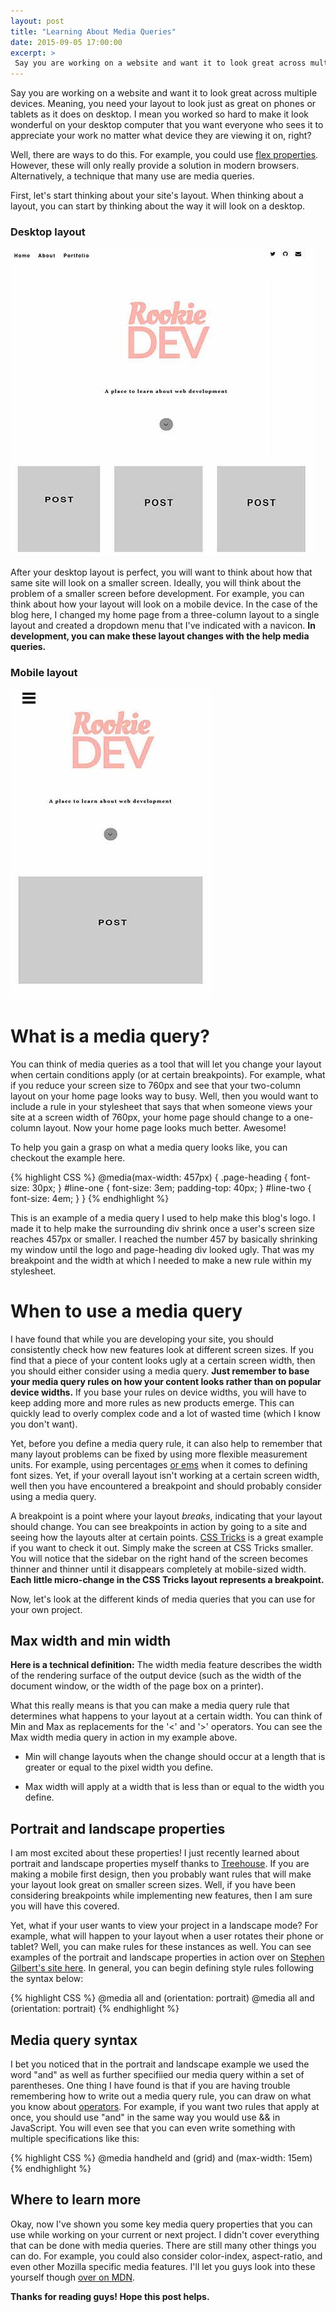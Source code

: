 ```yaml
---
layout: post
title: "Learning About Media Queries"
date: 2015-09-05 17:00:00
excerpt: >
 Say you are working on a website and want it to look great across multiple devices. Meaning, you need your layout to look just as great on phones or tablets as it does on desktop. I mean you worked so hard to make it look wonderful on your desktop computer that you want everyone who sees it to appreciate your work no matter what device they are viewing it on, right?                                                                                                                                                                      
---
```


Say you are working on a website and want it to look great across multiple devices. Meaning, you need your layout to look just as great on phones or tablets as it does on desktop. I mean you worked so hard to make it look wonderful on your desktop computer that you want everyone who sees it to appreciate your work no matter what device they are viewing it on, right?

Well, there are ways to do this. For example, you could use [flex properties]("https://developer.mozilla.org/en-US/docs/Web/CSS/flex"). However, these will only really provide a solution in modern browsers. Alternatively, a technique that many use are media queries.

First, let's start thinking about your site's layout. When thinking about a layout, you can start by thinking about the way it will look on a desktop.

### Desktop layout
![Mobile UI Mock Up](/assets/rookiedevmockup.jpg)

After your desktop layout is perfect, you will want to think about how that same site will look on a smaller screen. Ideally, you will think about the problem of a smaller screen before development. For example, you can think about how your layout will look on a mobile device. In the case of the blog here, I changed my home page from a three-column layout to a single layout and created a dropdown menu that I've indicated with a navicon. **In development, you can make these layout changes with the help media queries.**

### Mobile layout
![Mobile UI Mock Up](/assets/rookiedevmobile.jpg)


# What is a media query?

You can think of media queries as a tool that will let you change your layout when certain conditions apply (or at certain breakpoints). For example, what if you reduce your screen size to 760px and see that your two-column layout on your home page looks way to busy. Well, then you would want to include a rule in your stylesheet that says that when someone views your site at a screen width of 760px, your home page should change to a one-column layout. Now your home page looks much better. Awesome!

To help you gain a grasp on what a media query looks like, you can checkout the example here.

{% highlight CSS %}
@media(max-width: 457px) {
	.page-heading {
		font-size: 30px;
	}
	#line-one {
		font-size: 3em;
		padding-top: 40px;
	}
	#line-two {
		font-size: 4em;
	}
}
{% endhighlight %}

This is an example of a media query I used to help make this blog's logo. I made it to help make the surrounding div shrink once a user's screen size reaches 457px or smaller. I reached the number 457 by basically shrinking my window until the logo and page-heading div looked ugly. That was my breakpoint and the width at which I needed to make a new rule within my stylesheet.

# When to use a media query
I have found that while you are developing your site, you should consistently check how new features look at different screen sizes. If you find that a piece of your content looks ugly at a certain screen width, then you should either consider using a media query. **Just remember to base your media query rules on how your content looks rather than on popular device widths.** If you base your rules on device widths, you will have to keep adding more and more rules as new products emerge. This can quickly lead to overly complex code and a lot of wasted time (which I know you don't want).

Yet, before you define a media query rule, it can also help to remember that many layout problems can be fixed by using more flexible measurement units. For example, using percentages [or ems](https://css-tricks.com/why-ems/) when it comes to defining font sizes. Yet, if your overall layout isn't working at a certain screen width, well then you have encountered a breakpoint and should probably consider using a media query.

A breakpoint is a point where your layout *breaks*, indicating that your layout should change. You can see breakpoints in action by going to a site and seeing how the layouts alter at certain points. [CSS Tricks](https://css-tricks.com/) is a great example if you want to check it out. Simply make the screen at CSS Tricks smaller. You will notice that the sidebar on the right hand of the screen becomes thinner and thinner until it disappears completely at mobile-sized width. **Each little micro-change in the CSS Tricks layout represents a breakpoint.**

Now, let's look at the different kinds of media queries that you can use for your own project.

## Max width and min width

 **Here is a technical definition:** The width media feature describes the width of the rendering surface of the output device (such as the width of the document window, or the width of the page box on a printer).

 What this really means is that you can make a media query rule that determines what happens to your layout at a certain width. You can think of Min and Max as replacements for the '<' and '>' operators. You can see the Max width media query in action in my example above.  

 - Min will change layouts when the change should occur at a length that is greater or equal to the pixel width you define.

 - Max width will apply at a width that is less than or equal to the width you define.


## Portrait and landscape properties
I am most excited about these properties! I just recently learned about portrait and landscape properties myself thanks to [Treehouse](http://teamtreehouse.com). If you are making a mobile first design, then you probably want rules that will make your layout look great on smaller screen sizes. Well, if you have been considering breakpoints while implementing new features, then I am sure you will have this covered.

Yet, what if your user wants to view your project in a landscape mode? For example, what will happen to your layout when a user rotates their phone or tablet? Well, you can make rules for these instances as well. You can see examples of the portrait and landscape properties in action over on [Stephen Gilbert's site here](http://stephen.io/mediaqueries/). In general, you can begin defining style rules following the syntax below:

{% highlight CSS %}
@media all and (orientation: portrait)
@media all and (orientation: portrait)
{% endhighlight %}


## Media query syntax
I bet you noticed that in the portrait and landscape example we used the word "and" as well as further specifiied our media query within a set of parentheses. One thing I have found is that if you are having trouble remembering how to write out a media query rule, you can draw on what you know about [operators](http://www.w3schools.com/js/js_operators.asp). For example, if you want two rules that apply at once, you should use "and" in the same way you would use && in JavaScript. You will even see that you can even write something with multiple specifications like this:

{% highlight CSS %}
@media handheld and (grid) and (max-width: 15em)
{% endhighlight %}


## Where to learn more

Okay, now I've shown you some key media query properties that you can use while working on your current or next project. I didn't cover everything that can be done with media queries. There are still many other things you can do. For example, you could also consider color-index, aspect-ratio, and even other Mozilla specific media features. I'll let you guys look into these yourself though [over on MDN](https://developer.mozilla.org/en-US/docs/Web/CSS/Media_Queries/Using_media_queries#Media_features).

**Thanks for reading guys! Hope this post helps.**

